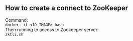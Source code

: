 ## How to create a connect to ZooKeeper
Command:
</br>
```docker -it <ID_IMAGE> bash```
</br>
Then running to access to Zookeeper server:
</br>
```zkCli.sh```